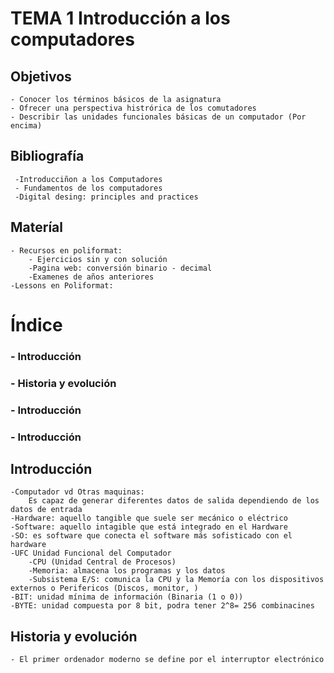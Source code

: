 # TEMA 1 Introducción a los computadores #
## Objetivos ##
    - Conocer los términos básicos de la asignatura
    - Ofrecer una perspectiva histrórica de los comutadores
    - Describir las unidades funcionales básicas de un computador (Por encima)
## Bibliografía ##
     -Introducciñon a los Computadores
     - Fundamentos de los computadores
     -Digital desing: principles and practices

## Materíal ##
    - Recursos en poliformat:
        - Ejercicios sin y con solución
        -Pagina web: conversión binario - decimal
        -Examenes de años anteriores
    -Lessons en Poliformat:

Índice
======
### - Introducción ###
### - Historia y evolución ###
### - Introducción ###
### - Introducción ###

## Introducción ##
    -Computador vd Otras maquinas:
        Es capaz de generar diferentes datos de salida dependiendo de los datos de entrada
    -Hardware: aquello tangible que suele ser mecánico o eléctrico
    -Software: aquello intagible que está integrado en el Hardware
    -SO: es software que conecta el software más sofisticado con el hardware
    -UFC Unidad Funcional del Computador
        -CPU (Unidad Central de Procesos)
        -Memoria: almacena los programas y los datos
        -Subsistema E/S: comunica la CPU y la Memoría con los dispositivos externos o Perifericos (Discos, monitor, )
    -BIT: unidad mínima de información (Binaria (1 o 0))
    -BYTE: unidad compuesta por 8 bit, podra tener 2^8= 256 combinacines

## Historia y evolución ##
    - El primer ordenador moderno se define por el interruptor electrónico